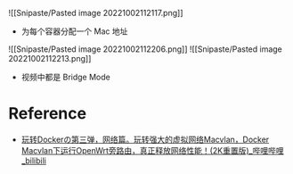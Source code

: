 ![[Snipaste/Pasted image 20221002112117.png]]
- 为每个容器分配一个 Mac 地址

![[Snipaste/Pasted image 20221002112206.png]]
![[Snipaste/Pasted image 20221002112213.png]]
- 视频中都是 Bridge Mode

# Reference
- [玩转Dockerの第三弹，网络篇。玩转强大的虚拟网络Macvlan，Docker Macvlan下运行OpenWrt旁路由，真正释放网络性能！(2K重置版)_哔哩哔哩_bilibili](https://www.bilibili.com/video/BV1FW4y1y79w/?spm_id_from=333.337.search-card.all.click&vd_source=25509bb582bc4a25d86d871d5cdffca3)
